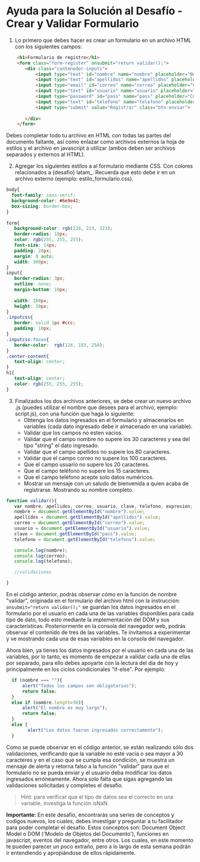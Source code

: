 # Ayuda para la Solución al Desafío - Crear y Validar Formulario

1. Lo primero que debes hacer es crear un formulario en un archivo HTML con los siguientes campos:

```html
    <h1>Formulario de registro</h1>
    <form class="form-register" onsubmit="return validar();">
       <div class="contenedor-inputs">
           <input type="text" id="nombre" name="nombre" placeholder="Nombre" class="inputcss">
           <input type="text" id="apellidos" name="apellidos" placeholder="Apellidos" class="inputcss">
           <input type="email" id="correo" name="correo" placeholder="Correo" class="inputcss">
           <input type="text" id="usuario" name="usuario" placeholder="Usuario" class="inputcss">
           <input type="password" id="pass" name="pass" placeholder="Contraseña" class="inputcss">
           <input type="text" id="telefono" name="telefono" placeholder="Teléfono (911111111)" class="inputcss">
           <input type="submit" value="Registrar" class="btn-enviar">
 
       </div>
    </form>
```

Debes completar todo tu archivo en HTML con todas las partes del documento faltante, así como enlazar como archivos externos la hoja de estilos y el archivo en javascript a utilizar (ambos deben ser archivos separados y externos al HTML).

2. Agregar los siguientes estilos a al formulario mediante CSS. Con colores relacionados a {desafio} latam_. Recuerda que esto debe ir en un archivo externo (ejemplo: estilo_formulario.css).

```css
body{
  font-family: sans-serif; 
  background-color: #6e9e41; 
  box-sizing: border-box;
}
 
form{
   background-color: rgb(224, 223, 223);
   border-radius: 10px;
   color: rgb(255, 255, 255);
   font-size: 14px;
   padding: 20px;
   margin: 0 auto;
   width: 300px;
}
input{
   border-radius: 3px;
   outline: none;
   margin-bottom: 10px;
 
   width: 280px;
   height: 30px;
}
.inputcss{
   border: solid 1px #ccc;
   padding: 10px;
}
.inputcss:focus{
   border-color:  rgb(124, 193, 250);
}
.center-content{
   text-align: center;
}
h1{
   text-align: center;
   color: rgb(255, 255, 255);
}
```

3. Finalizados los dos archivos anteriores, se debe crear un nuevo archivo .js (puedes utilizar el nombre que desees para el archivo, ejemplo: script.js), con una función que haga lo siguiente:
   - Obtenga los datos ingresados en el formulario y almacenarlos en variables (cada dato ingresado debe ir almacenado en una variable).
   - Validar que los campos no esten vacios.
   - Validar que el campo nombre no supere los 30 caracteres y sea del tipo "string" el dato ingresado.
   - Validar que el campo apellidos no supere los 80 caracteres.
   - Validar que el campo correo no supere los 100 caracteres.
   - Que el campo usuario no supere los 20 caracteres.
   - Que el campo teléfono no supere los 15 caracteres.
   - Que el campo teléfono acepte solo datos numéricos.
   - Mostrar un mensaje con un saludo de bienvenida a quien acaba de registrarse. Mostrando su nombre completo.

```javascript
function validar(){
   var nombre, apellidos, correo, usuario, clave, telefono, expresion;
   nombre = document.getElementById("nombre").value;
   apellidos = document.getElementById("apellidos").value;
   correo = document.getElementById("correo").value;
   usuario = document.getElementById("usuario").value;
   clave = document.getElementById("pass").value;
   telefono = document.getElementById("telefono").value;

   console.log(nombre);
   console.log(correo);
   console.log(telefono);

   //validaciones

}
```
En el código anterior, podrás observar cómo en la función de nombre "validar", originada en el formulario del archivo html con la instrucción:  `onsubmit="return validar();"` se guardan los datos ingresados en el formulario por el usuario en cada una de las variables disponibles para cada tipo de dato, todo esto mediante la implementación del DOM y sus características. Posteriormente en la consola del navegador web, podrás observar el contenido de tres de las variables. Te invitamos a experimentar y ve mostrando cada una de esas variables en la consola del navegador.

Ahora bien, ya tienes los datos ingresados por el usuario en cada una de las variables, por lo tanto, es momento de empezar a validar cada una de ellas por separado, para ello debes apoyarte con la lectura del dia de hoy y principalmente en los ciclos condicionales "if-else". Por ejemplo:

```javascript
  if (nombre === ""){
      alert("Todos los campos son obligatorios");
      return false;
  }
  else if (nombre.length>30){
      alert("El nombre es muy largo");
      return false;
  }
  else {
        alert("Los datos fueron ingresados correctamente"); 
  }

````

Como se puede observar en el código anterior, se están realizando sólo dos validaciones, verificando que la variable no esté vacía o sea mayor a 30 caracteres y en el caso que se cumpla esa condición, se muestra un mensaje de alerta y retorna falso a la función "validar" para que el formulario no se pueda enviar y el usuario deba modificar los datos ingresados erróneamente. Ahora solo falta que sigas agregando las validaciones solicitadas y completes el desafío.

>Hint: para verificar que el tipo de datos sea el correcto en una variable, investiga la función isNaN.

**Importante:** En este desafío, encontrarás una series de conceptos y codigos nuevos, los cuales, debes investigar y preguntar a tu facilitador para poder completar el desafío. Estos conceptos son: Document Object Model o DOM ('Modelo de Objetos del Documento'), funciones en javascript, eventos del navegador, entre otros. Los cuales, en este momento te pueden parecer un poco extraño, pero a lo largo de esta semana podrán ir entendiendo y apropiándose de ellos rápidamente.
